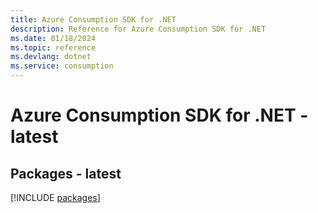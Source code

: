 ```yaml
---
title: Azure Consumption SDK for .NET
description: Reference for Azure Consumption SDK for .NET
ms.date: 01/18/2024
ms.topic: reference
ms.devlang: dotnet
ms.service: consumption
---
```

# Azure Consumption SDK for .NET - latest
## Packages - latest
[!INCLUDE [packages](consumption-index.md)]